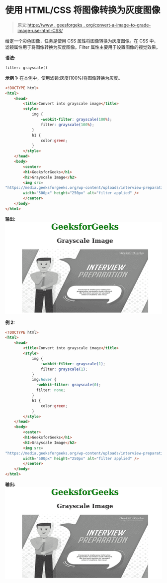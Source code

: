 # 使用 HTML/CSS 将图像转换为灰度图像

> 原文:[https://www . geesforgeks . org/convert-a-image-to-grade-image-use-html-CSS/](https://www.geeksforgeeks.org/convert-an-image-into-grayscale-image-using-html-css/)

给定一个彩色图像，任务是使用 CSS 属性将图像转换为灰度图像。在 CSS 中，滤镜属性用于将图像转换为灰度图像。Filter 属性主要用于设置图像的视觉效果。

**语法:**

```html
filter: grayscale()
```

**示例 1:** 在本例中，使用滤镜:灰度(100%)将图像转换为灰度。

```html
<!DOCTYPE html>
<html>
    <head>
        <title>Convert into grayscale image</title>
        <style>
            img {
                -webkit-filter: grayscale(100%);
                filter: grayscale(100%);
            }
            h1 {
                color:green;
            }
        </style>
    </head>
    <body>
        <center>
        <h1>GeeksforGeeks</h1>
        <h2>Grayscale Image</h2>
        <img src=
"https://media.geeksforgeeks.org/wp-content/uploads/interview-preparation-2.png" 
        width="500px" height="250px" alt="filter applied" />  
        </center>
    </body>
</html>
```

**输出:**
![grayscale image](img/0303fd8824dafe5215b008ceda8ed063.png)

**例 2:**

```html
<!DOCTYPE html>
<html>
    <head>
        <title>Convert into grayscale image</title>
        <style>
            img {
                -webkit-filter: grayscale(1);
                filter: grayscale(1);
            }
            img:hover {
              -webkit-filter: grayscale(0);
              filter: none;
            }
            h1 {
                color:green;
            }
        </style>
    </head>
    <body>
        <center>
        <h1>GeeksforGeeks</h1>
        <h2>Grayscale Image</h2>
        <img src=
"https://media.geeksforgeeks.org/wp-content/uploads/interview-preparation-2.png" 
        width="500px" height="250px" alt="filter applied" />  
        </center>
    </body>
</html>
```

**输出:**
![grayscale image](img/0303fd8824dafe5215b008ceda8ed063.png)